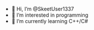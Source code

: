 - 👋 Hi, I’m @SkeetUser1337
- 👀 I’m interested in programming
- 🌱 I’m currently learning C++/C#

<!---
SkeetUser1337/SkeetUser1337 is a ✨ special ✨ repository because its `README.md` (this file) appears on your GitHub profile.
You can click the Preview link to take a look at your changes.
--->
